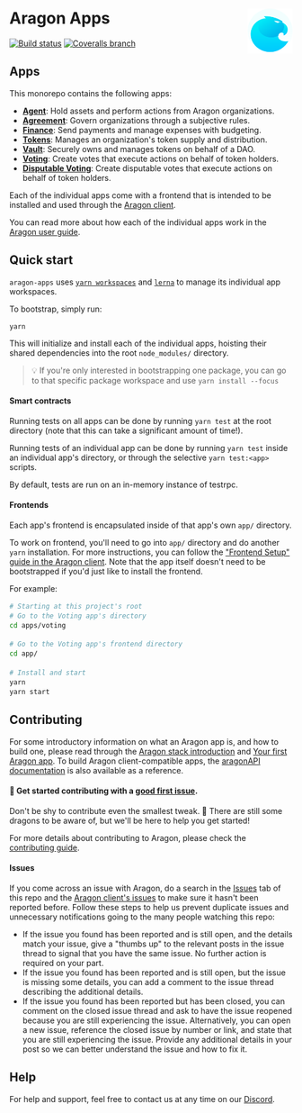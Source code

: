 # Aragon Apps <img align="right" src=".github/assets/aragon.svg" height="80px" />

[![Build status](https://img.shields.io/travis/aragon/aragon-apps/master.svg?style=flat-square)](https://travis-ci.com/aragon/aragon-apps)
[![Coveralls branch](https://img.shields.io/coveralls/aragon/aragon-apps/master.svg?style=flat-square)](https://coveralls.io/github/aragon/aragon-apps)

## Apps

This monorepo contains the following apps:

- **[Agent](apps/agent)**: Hold assets and perform actions from Aragon organizations.
- **[Agreement](apps/agreement)**: Govern organizations through a subjective rules.
- **[Finance](apps/finance)**: Send payments and manage expenses with budgeting.
- **[Tokens](apps/token-manager)**: Manages an organization's token supply and distribution.
- **[Vault](apps/vault)**: Securely owns and manages tokens on behalf of a DAO.
- **[Voting](apps/voting)**: Create votes that execute actions on behalf of token holders.
- **[Disputable Voting](apps/voting-disputable)**: Create disputable votes that execute actions on behalf of token holders.

Each of the individual apps come with a frontend that is intended to be installed and used through the [Aragon client](http://github.com/aragon/aragon).

You can read more about how each of the individual apps work in the [Aragon user guide](https://help.aragon.org/article/16-about-aragon-apps).

## Quick start

`aragon-apps` uses [`yarn workspaces`](https://classic.yarnpkg.com/en/docs/workspaces) and [`lerna`](https://github.com/lerna/lerna) to manage its individual app workspaces.

To bootstrap, simply run:

```
yarn
```

This will initialize and install each of the individual apps, hoisting their shared dependencies into the root `node_modules/` directory.

> 💡 If you're only interested in bootstrapping one package, you can go to that specific package workspace and use `yarn install --focus`

#### Smart contracts

Running tests on all apps can be done by running `yarn test` at the root directory (note that this can take a significant amount of time!).

Running tests of an individual app can be done by running `yarn test` inside an individual app's directory, or through the selective `yarn test:<app>` scripts.

By default, tests are run on an in-memory instance of testrpc.

#### Frontends

Each app's frontend is encapsulated inside of that app's own `app/` directory.

To work on frontend, you'll need to go into `app/` directory and do another `yarn` installation. For more instructions, you can follow the ["Frontend Setup" guide in the Aragon client](https://github.com/aragon/aragon/blob/master/docs/FRONTEND_SETUP.md). Note that the app itself doesn't need to be bootstrapped if you'd just like to install the frontend.

For example:

```sh
# Starting at this project's root
# Go to the Voting app's directory
cd apps/voting

# Go to the Voting app's frontend directory
cd app/

# Install and start
yarn
yarn start
```

## Contributing

For some introductory information on what an Aragon app is, and how to build one, please read through the [Aragon stack introduction](https://hack.aragon.org/docs/stack) and [Your first Aragon app](https://hack.aragon.org/docs/tutorial). To build Aragon client-compatible apps, the [aragonAPI documentation](https://hack.aragon.org/docs/api-intro) is also available as a reference.

#### 👋 Get started contributing with a [good first issue](https://github.com/aragon/aragon-apps/issues?q=is%3Aissue+is%3Aopen+label%3A%22good+first+issue%22).

Don't be shy to contribute even the smallest tweak. 🐲 There are still some dragons to be aware of, but we'll be here to help you get started!

For more details about contributing to Aragon, please check the [contributing guide](./CONTRIBUTING.md).

#### Issues

If you come across an issue with Aragon, do a search in the [Issues](https://github.com/aragon/aragon-apps/issues?utf8=%E2%9C%93&q=is%3Aissue) tab of this repo and the [Aragon client's issues](https://github.com/aragon/aragon/issues?utf8=%E2%9C%93&q=is%3Aissue) to make sure it hasn't been reported before. Follow these steps to help us prevent duplicate issues and unnecessary notifications going to the many people watching this repo:

- If the issue you found has been reported and is still open, and the details match your issue, give a "thumbs up" to the relevant posts in the issue thread to signal that you have the same issue. No further action is required on your part.
- If the issue you found has been reported and is still open, but the issue is missing some details, you can add a comment to the issue thread describing the additional details.
- If the issue you found has been reported but has been closed, you can comment on the closed issue thread and ask to have the issue reopened because you are still experiencing the issue. Alternatively, you can open a new issue, reference the closed issue by number or link, and state that you are still experiencing the issue. Provide any additional details in your post so we can better understand the issue and how to fix it.

## Help

For help and support, feel free to contact us at any time on our [Discord](https://discord.com/invite/eqQJkdp).
